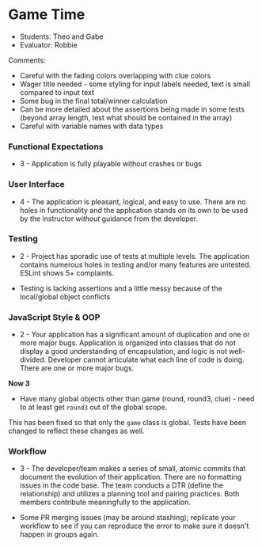 # Game Time
* Students: Theo and Gabe
* Evaluator: Robbie

Comments:
* Careful with the fading colors overlapping with clue colors
* Wager title needed - some styling for input labels needed, text is small compared to input text
* Some bug in the final total/winner calculation
* Can be more detailed about the assertions being made in some tests (beyond array length, test what should be contained in the array)
* Careful with variable names with data types

### Functional Expectations

* 3 - Application is fully playable without crashes or bugs

### User Interface

* 4 - The application is pleasant, logical, and easy to use. There are no holes in functionality and the application stands on its own to be used by the instructor _without_ guidance from the developer.

### Testing

* 2 - Project has sporadic use of tests at multiple levels. The application contains numerous holes in testing and/or many features are untested. ESLint shows 5+ complaints.

- Testing is lacking assertions and a little messy because of the local/global object conflicts

### JavaScript Style & OOP

* 2 - Your application has a significant amount of duplication and one or more major bugs. Application is organized into classes that do not display a good understanding of encapsulation, and logic is not well-divided. Developer cannot articulate what each line of code is doing. There are one or more major bugs.

**Now 3**

- Have many global objects other than game (round, round3, clue) - need to at least get `round3` out of the global scope.

This has been fixed so that only the `game` class is global. Tests have been changed to reflect these changes as well.

### Workflow

* 3 - The developer/team makes a series of small, atomic commits that document the evolution of their application. There are no formatting issues in the code base. The team conducts a DTR (define the relationship) and utilizes a planning tool and pairing practices. Both members contribute meaningfully to the application.

- Some PR merging issues (may be around stashing); replicate your workflow to see if you can reproduce the error to make sure it doesn't happen in groups again.